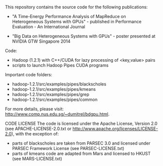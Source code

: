 This repository contains the source code for the following publications:

- "A Time-Energy Performance Analysis of MapReduce on Heterogeneous Systems with GPUs" - published in Performance Evaluation - An International Journal

- "Big Data on Heterogeneous Systems with GPUs" - poster presented at NVIDIA GTW Singapore 2014



Code:
- Hadoop (1.2.1) with C++/CUDA for lazy processing of <key,value> pairs
- scripts to launch Hadoop Pipes CUDA programs

Important code folders:
- hadoop-1.2.1/src/examples/pipes/blackscholes
- hadoop-1.2.1/src/examples/pipes/kmeans
- hadoop-1.2.1/src/examples/pipes/grep
- hadoop-1.2.1/src/examples/pipes/common

For more details, please visit:
http://www.comp.nus.edu.sg/~dumitrel/bdgpu.html.


CODE LICENSE
The code is licensed under the Apache License, Version 2.0 
(see APACHE-LICENSE-2.0.txt or http://www.apache.org/licenses/LICENSE-2.0), 
with the exception of: 
- parts of blackscholes are taken from PARSEC 3.0 and licensed under PARSEC Framework License 
(see PARSEC-LICENSE.txt) 
- parts of kmeans code are adapted from Mars and licensed to HKUST 
(see MARS-LICENSE.txt)
